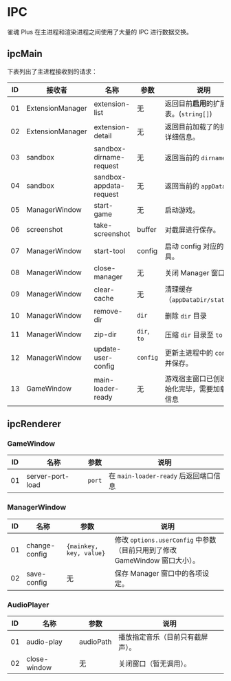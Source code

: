 # IPC

雀魂 Plus 在主进程和渲染进程之间使用了大量的 IPC 进行数据交换。

## ipcMain

下表列出了主进程接收到的请求：

| ID  | 接收者           | 名称                    | 参数        | 说明                                             |
| --- | ---------------- | ----------------------- | ----------- | ------------------------------------------------ |
| 01  | ExtensionManager | extension-list          | 无          | 返回目前**启用**的扩展列表。(`string[]`)         |
| 02  | ExtensionManager | extension-detail        | 无          | 返回目前加载了的扩展的详细信息。                 |
| 03  | sandbox          | sandbox-dirname-request | 无          | 返回当前的 `dirname`。                           |
| 04  | sandbox          | sandbox-appdata-request | 无          | 返回当前的 `appDataDir`                          |
| 05  | ManagerWindow    | start-game              | 无          | 启动游戏。                                       |
| 06  | screenshot       | take-screenshot         | buffer      | 对截屏进行保存。                                 |
| 07  | ManagerWindow    | start-tool              | config      | 启动 config 对应的工具。                         |
| 08  | ManagerWindow    | close-manager           | 无          | 关闭 Manager 窗口。                              |
| 09  | ManagerWindow    | clear-cache             | 无          | 清理缓存（`appDataDir/static/`）                 |
| 10  | ManagerWindow    | remove-dir              | `dir`       | 删除 `dir` 目录                                  |
| 11  | ManagerWindow    | zip-dir                 | `dir`, `to` | 压缩 `dir` 目录至 `to` 目录                      |
| 12  | ManagerWindow    | update-user-config      | `config`    | 更新主进程中的 `config` 并保存。                 |
| 13  | GameWindow       | main-loader-ready       | 无          | 游戏宿主窗口已创建并初始化完毕，需要加载端口信息 |

## ipcRenderer

### GameWindow

| ID  | 名称             | 参数   | 说明                                  |
| --- | ---------------- | ------ | ------------------------------------- |
| 01  | server-port-load | `port` | 在 `main-loader-ready` 后返回端口信息 |

### ManagerWindow

| ID  | 名称          | 参数                    | 说明                                                                       |
| --- | ------------- | ----------------------- | -------------------------------------------------------------------------- |
| 01  | change-config | `{mainkey, key, value}` | 修改 `options.userConfig` 中参数（目前只用到了修改 GameWindow 窗口大小）。 |
| 02  | save-config   | 无                      | 保存 Manager 窗口中的各项设定。                                            |

### AudioPlayer

| ID  | 名称         | 参数      | 说明                             |
| --- | ------------ | --------- | -------------------------------- |
| 01  | audio-play   | audioPath | 播放指定音乐（目前只有截屏声）。 |
| 02  | close-window | 无        | 关闭窗口（暂无调用）。           |
